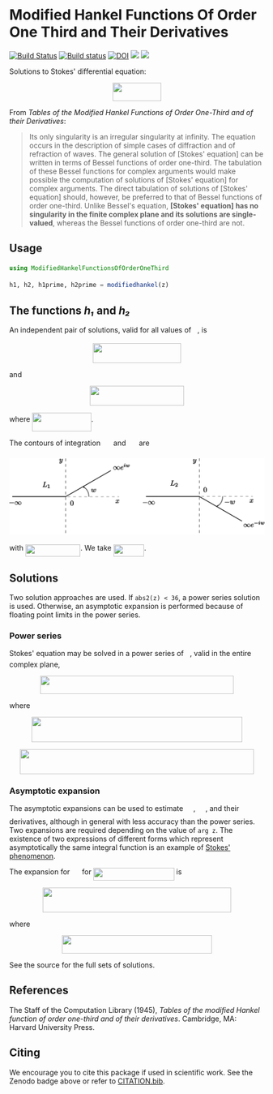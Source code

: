 # Modified Hankel Functions Of Order One Third and Their Derivatives

[![Build Status](https://travis-ci.com/fgasdia/ModifiedHankelFunctionsOfOrderOneThird.jl.svg?branch=master)](https://travis-ci.com/fgasdia/ModifiedHankelFunctionsOfOrderOneThird.jl) [![Build status](https://ci.appveyor.com/api/projects/status/nve8a1cx0e8af7qv/branch/master?svg=true)](https://ci.appveyor.com/project/fgasdia/modifiedhankelfunctionsoforderonethird-jl/branch/master) [![DOI](https://zenodo.org/badge/156012814.svg)](https://zenodo.org/badge/latestdoi/156012814) [![](https://img.shields.io/badge/docs-stable-blue.svg)](https://fgasdia.github.io/ModifiedHankelFunctionsOfOrderOneThird.jl/stable) [![](https://img.shields.io/badge/docs-latest-blue.svg)](https://fgasdia.github.io/ModifiedHankelFunctionsOfOrderOneThird.jl/dev)


Solutions to Stokes' differential equation:

<p align="center"><img src="/tex/7a9703279d8af8b6c816345789cfc3d6.svg?invert_in_darkmode&sanitize=true" align=middle width=95.89569494999999pt height=35.77743345pt/></p>

From _Tables of the Modified Hankel Functions of Order One-Third and of their Derivatives_:

> Its only singularity is an irregular singularity at infinity. The equation occurs in the description of simple cases of diffraction and of refraction of waves.
> The general solution of [Stokes' equation] can be written in terms of Bessel functions of order one-third. The tabulation of these Bessel functions for complex arguments would make possible the computation of solutions of [Stokes' equation] for complex arguments. The direct tabulation of solutions of [Stokes' equation] should, however, be preferred to that of Bessel functions of order one-third. Unlike Bessel's equation, **[Stokes' equation] has no singularity in the finite complex plane and its solutions are single-valued**, whereas the Bessel functions of order one-third are not.

## Usage

```julia
using ModifiedHankelFunctionsOfOrderOneThird

h1, h2, h1prime, h2prime = modifiedhankel(z)
```

## The functions _h₁_ and _h₂_

An independent pair of solutions, valid for all values of <img src="/tex/f93ce33e511096ed626b4719d50f17d2.svg?invert_in_darkmode&sanitize=true" align=middle width=8.367621899999993pt height=14.15524440000002pt/>, is

<p align="center"><img src="/tex/0881e9f68f46ac526be6ce0622c73547.svg?invert_in_darkmode&sanitize=true" align=middle width=173.4397896pt height=39.1573875pt/></p>

and

<p align="center"><img src="/tex/43f1a610ddc4c7f2989ac468c8038443.svg?invert_in_darkmode&sanitize=true" align=middle width=186.22521554999997pt height=39.1573875pt/></p>

where <img src="/tex/6a1370aa3b609ee19cdf955664a9c204.svg?invert_in_darkmode&sanitize=true" align=middle width=116.74815569999998pt height=36.4155132pt/>.

The contours of integration <img src="/tex/929ed909014029a206f344a28aa47d15.svg?invert_in_darkmode&sanitize=true" align=middle width=17.73978854999999pt height=22.465723500000017pt/> and <img src="/tex/4327ea69d9c5edcc8ddaf24f1d5b47e4.svg?invert_in_darkmode&sanitize=true" align=middle width=17.73978854999999pt height=22.465723500000017pt/> are

![contoursofintegration](contoursofintegration.svg)

with <img src="/tex/8f8e464d2606edffa767ab489706c317.svg?invert_in_darkmode&sanitize=true" align=middle width=108.84312119999998pt height=24.65753399999998pt/>. We take <img src="/tex/7a89758c6f0f5b13c3254cb7dfd3b713.svg?invert_in_darkmode&sanitize=true" align=middle width=60.52698299999998pt height=24.65753399999998pt/>.

## Solutions

Two solution approaches are used. If `abs2(z) < 36`, a power series solution is used. Otherwise, an asymptotic expansion is performed because of floating point limits in the power series.

### Power series

Stokes' equation may be solved in a power series of <img src="/tex/f93ce33e511096ed626b4719d50f17d2.svg?invert_in_darkmode&sanitize=true" align=middle width=8.367621899999993pt height=14.15524440000002pt/>, valid in the entire complex plane,

<p align="center"><img src="/tex/2386478755dc5db6621d0ba4086a70b8.svg?invert_in_darkmode&sanitize=true" align=middle width=382.35967934999996pt height=36.65224035pt/></p>

where

<p align="center"><img src="/tex/c957005964fab87d65f9dfb65fd40d2e.svg?invert_in_darkmode&sanitize=true" align=middle width=416.97635099999997pt height=49.315569599999996pt/></p>

<p align="center"><img src="/tex/7538b8a402fd0a8b8104ce9d3a82a397.svg?invert_in_darkmode&sanitize=true" align=middle width=461.26299285pt height=49.315569599999996pt/></p>

### Asymptotic expansion

The asymptotic expansions can be used to estimate <img src="/tex/5a95dbebd5e79e850a576db54f501ab8.svg?invert_in_darkmode&sanitize=true" align=middle width=16.02366149999999pt height=22.831056599999986pt/>, <img src="/tex/0f7cea0b89929faf20eda59174bc247f.svg?invert_in_darkmode&sanitize=true" align=middle width=16.02366149999999pt height=22.831056599999986pt/>, and their derivatives, although in general with less accuracy than the power series. Two expansions are required depending on the value of `arg z`. The existence of two expressions of different forms which represent asymptotically the same integral function is an example of [Stokes' phenomenon](https://en.wikipedia.org/wiki/Stokes_phenomenon).

The expansion for <img src="/tex/5a95dbebd5e79e850a576db54f501ab8.svg?invert_in_darkmode&sanitize=true" align=middle width=16.02366149999999pt height=22.831056599999986pt/> for <img src="/tex/2bc9dc1ce765d768fd71a26518a924af.svg?invert_in_darkmode&sanitize=true" align=middle width=160.06845525pt height=24.65753399999998pt/> is

<p align="center"><img src="/tex/e7e4ce30240a2c855f796c7ae9e72946.svg?invert_in_darkmode&sanitize=true" align=middle width=372.81839924999997pt height=49.315569599999996pt/></p>

where

<p align="center"><img src="/tex/c23b4cbc617449d1f0f90b637fc3a962.svg?invert_in_darkmode&sanitize=true" align=middle width=296.41710945pt height=35.77743345pt/></p>

See the source for the full sets of solutions.

## References

The Staff of the Computation Library (1945), _Tables of the modified Hankel function of order one-third and of their derivatives_. Cambridge, MA: Harvard University Press.

## Citing

We encourage you to cite this package if used in scientific work. See the Zenodo
badge above or refer to [CITATION.bib](CITATION.bib).
